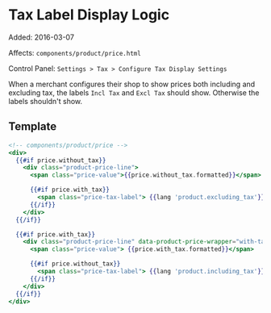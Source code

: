 # Tax Label Display Logic

Added: 2016-03-07

Affects: `components/product/price.html`

Control Panel: `Settings > Tax > Configure Tax Display Settings`

When a merchant configures their shop to show prices both including and excluding tax, the labels `Incl Tax` and `Excl Tax` should show. Otherwise the labels shouldn't show.

## Template

```handlebars
<!-- components/product/price -->
<div>
  {{#if price.without_tax}}
    <div class="product-price-line">
      <span class="price-value">{{price.without_tax.formatted}}</span>

      {{#if price.with_tax}}
        <span class="price-tax-label"> {{lang 'product.excluding_tax'}}</span>
      {{/if}}
    </div>
  {{/if}}

  {{#if price.with_tax}}
    <div class="product-price-line" data-product-price-wrapper="with-tax">
      <span class="price-value"> {{price.with_tax.formatted}}</span>

      {{#if price.without_tax}}
        <span class="price-tax-label"> {{lang 'product.including_tax'}}</span>
      {{/if}}
    </div>
  {{/if}}
</div>
```
